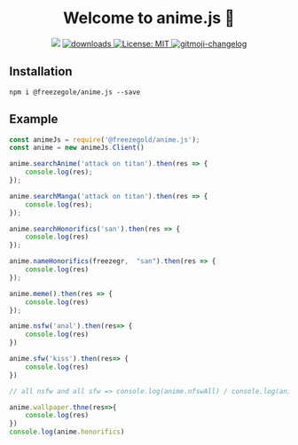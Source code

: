 <h1 align="center">Welcome to anime.js 👋</h1>
<p align="center">
  <img src="https://img.shields.io/npm/v/@freezegold/anime.js?orange=blue" />
  <a href="https://www.npmjs.com/package/@freezegold/anime.js">
    <img alt="downloads" src="https://img.shields.io/npm/dm/@freezegold/anime.js.svg?color=blue" target="_blank" />
  </a>
  <a href="https://github.com/freezegr/insta.js/blob/master/LICENSE">
    <img alt="License: MIT" src="https://img.shields.io/badge/license-MIT-yellow.svg" target="_blank" />
  </a>
  <a href="https://github.com/freezegr/gitmoji-changelog">
    <img src="https://img.shields.io/badge/changelog-gitmoji-brightgreen.svg" alt="gitmoji-changelog">
  </a>
</p>

## Installation

`npm i @freezegole/anime.js --save`

## Example

```js
const animeJs = require('@freezegold/anime.js');
const anime = new animeJs.Client()

anime.searchAnime('attack on titan').then(res => {
	console.log(res);
});

anime.searchManga('attack on titan').then(res => {
	console.log(res);
});

anime.searchHonorifics('san').then(res => {
	console.log(res)
});

anime.nameHonorifics(freezegr,  "san").then(res => {
	console.log(res)
});

anime.meme().then(res => {
	console.log(res)
});

anime.nsfw('anal').then(res=> {
	console.log(res)
})

anime.sfw('kiss').then(res=> {
	console.log(res)
})

// all nsfw and all sfw => console.log(anime.nfswAll) / console.log(anime.sfwAll)

anime.wallpaper.thne(res=>{
	console.log(res)
})
console.log(anime.honorifics)
```
